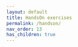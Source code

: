 ```yaml
---
layout: default
title: HandsOn exercises
permalink: /handson/
nav_order: 13
has_children: true
---
```

